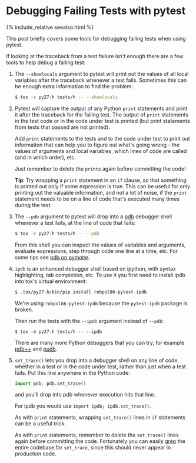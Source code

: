Debugging Failing Tests with pytest
===================================

<p></p>

{% include_relative seealso.html %}

This post briefly covers some tools for debugging failing tests when using pytest.

If looking at the traceback from a test failure isn't enough there are a few
tools to help debug a failing test:

1. The `--showlocals` argument to pytest will print out the values of all local
   variables after the traceback whenever a test fails. Sometimes this can be
   enough extra information to find the problem:

   ```bash
   $ tox -e py27-h tests/h -- --showlocals
   ```

2. Pytest will capture the output of any Python `print` statements and
   print it after the traceback for the failing test. The output of `print`
   statements in the test code or in the code under test is printed (but print
   statements from tests that passed are not printed).

   Add `print` statements to the tests and to the code under test to print
   out information that can help you to figure out what's going wrong - the
   values of arguments and local variables, which lines of code are called (and
   in which order), etc.

   Just remember to delete the `print`s again before committing the code!

   **Tip**: Try wrapping a `print` statement in an `if` clause, so that
   something is printed out only if some expression is true. This can be useful
   for only printing out the valuable information, and not a lot of noise, if
   the `print` statement needs to be on a line of code that's executed many
   times during the test.

3. The `--pdb` argument to pytest will drop into a
   [pdb](https://pymotw.com/2/pdb/) debugger shell whenever a test fails, at
   the line of code that fails:

   ```bash
   $ tox -e py27-h tests/h -- --pdb
   ```

   From this shell you can inspect the values of variables and arguments,
   evaluate expressions, step through code one line at a time, etc. For some
   tips see [pdb on pymotw](https://pymotw.com/2/pdb/).

4. `ipdb` is an enhanced debugger shell based on ipython, with syntax
   highlighting, tab completion, etc. To use it you first need to install
   ipdb into tox's virtual environment:

   ```bash
   $ .tox/py27-h/bin/pip install robpol86-pytest-ipdb
   ```

   We're using `robpol86-pytest-ipdb` because the `pytest-ipdb` package is
   broken.

   Then run the tests with the `--ipdb` argument instead of `--pdb`:

   ```
   $ tox -e py27-h tests/h -- --ipdb
   ```

   There are many more Python debuggers that you can try, for example
   [pdb++](https://pypi.python.org/pypi/pdbpp/) and
   [pudb](https://pypi.python.org/pypi/pudb).


5. `set_trace()` lets you drop into a debugger shell on any line of code,
   whether in a test or in the code under test, rather than just when a test
   fails. Put this line anywhere in the Python code:

   ```python
   import pdb; pdb.set_trace()
   ```

   and you'll drop into pdb whenever execution hits that line.

   For ipdb you would use `import ipdb; ipdb.set_trace()`.

   As with `print` statements, wrapping `set_trace()` lines in `if` statements
   can be a useful trick.

   As with `print` statements, remember to delete the `set_trace()` lines again
   before committing the code. Fortunately you can easily
   [grep](https://en.wikipedia.org/wiki/Grep) the entire codebase for
   `set_trace`, since this should never appear in production code.
